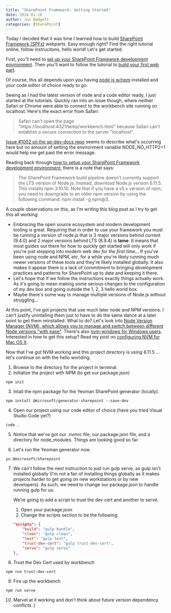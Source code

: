 ```yaml
---
title: "SharePoint Framework: Getting Started"
date: 2018-01-16
author: Jon Badgett
categories: [SharePoint]
---
```


Today I decided that it was time I learned how to build [SharePoint Framework (SPFx)](https://docs.microsoft.com/en-us/sharepoint/dev/spfx/sharepoint-framework-overview) webparts. Easy enough right? Find the right tutorial online, follow instrucitons, hello world! Let's get started.
<!--more-->

First, you'll need to [set up your SharePoint Framework development environment](https://docs.microsoft.com/en-us/sharepoint/dev/spfx/set-up-your-development-environment). Then you'll want to follow the tutorial to [build your first web part](https://docs.microsoft.com/en-us/sharepoint/dev/spfx/web-parts/get-started/build-a-hello-world-web-part).

Of course, this all depends upon you having [node js w/npm](https://nodejs.org/en/) installed and your code editor of choice ready to go.

Seeing as I had the latest version of node and a code editor ready, I just started at the tutorials. Quickly ran into an issue though, where neither Safari or Chrome were able to connect to the workbench site running on localhost. Here's the exact error from Safari:

> Safari can't open the page "https://localhost:4321/temp/workbench.html" because Safari can't establish a secure connection to the server "localhost".

[Issue #1002 on the sp-dev-docs repo](https://github.com/SharePoint/sp-dev-docs/issues/1002) seems to describe what's occurring here but no amount of setting the environment variable NODE_NO_HTTP2=1 would help me get past the error message.

Reading back through [how to setup your SharePoint Framework development environment](https://docs.microsoft.com/en-us/sharepoint/dev/spfx/set-up-your-development-environment), there is a note that says:

> The SharePoint Framework build pipeline doesn't currently support the LTS version of Node.js. Instead, download Node.js version 6.11.5. This installs npm 3.10.10. Note that if you have a v5.x version of npm, you need to downgrade to an older npm version by using the following command: npm install -g npm@3.

A couple observations on this, as I'm writing this blog post as I try to get this all working:
 * Embracing the open source ecosystem and modern development tooling is great. Requiring that in order to use your framework you must be running a version of node.js that is 3 major versions behind current (9.4.0) and 2 major versions behind LTS (8.9.4) is **lame**. It means that most guides out there for how to quickly get started will only work if you're just stepping into modern web dev *for the first time*... If you've been using node and NPM, etc. for a while you're likely running much newer versions of these tools and they're likely installed globally. It also makes it appear there is a lack of commitment to bringing development practices and patterns for SharePoint up to date and keeping it there.
 * Let's hope that if we follow the instructions exactly things actually work. As it's going to mean making some serious changes to the configuration of my dev box and going outside the 1, 2, 3 hello world box.
 * Maybe there's some way to manage multiple versions of Node.js without struggling...

At this point, I've got projects that use much later node and NPM versions. I can't justify unintalling them just to have to do the same dance at a later point to get them reinstalled. What to do? Let's look into [Node Version Manager (NVM), which allows you to manage and switch between different Node versions "with ease"](https://github.com/creationix/nvm). There's also [nvm-windows for Windows users](https://github.com/coreybutler/nvm-windows). Interested in how to get this setup? Read my post on [configuring NVM for Mac OS X](/2018/01/16/configuring-nvm-for-osx/). 

Now that I've got NVM working and this project directory is using 6.11.5 ... let's continue on with the hello worlding.

1. Browse to the directory for the project in terminal.
2. Initialize the project with NPM (to get our package.json)
```shell
npm init
```

3. Intall the npm package for the Yeoman SharePoint generator (locally).
```shell
npm install @microsoft/generator-sharepoint --save-dev
```

4. Open our project using our code editor of choice (have you tried Visual Studio Code yet?)
```shell
code .
```

5. Notice that we've got our .nvmrc file, our package.json file, and a directory for node_modules. Things are looking good so far.

6. Let's run the Yeoman generator now.
```shell
yo @microsoft/sharepoint
```

7. We can't follow the next instruction to just run gulp serve, as gulp isn't installed globally (I'm not a fan of installing things globally as it makes projects harder to get going on new workstations or by new developers). As such, we need to change our package.json to handle running gulp for us. 

    We're going to add a script to trust the dev cert and another to serve.
    
    1. Open your package.json
    2. Change the scripts section to be the following:
    ```json
    "scripts": {
        "build": "gulp bundle",
        "clean": "gulp clean",
        "test": "gulp test",
        "trust-dev-cert": "gulp trust-dev-cert",
        "serve": "gulp serve"
    },
    ```

8. Trust the Dev Cert used by workbench
```shell
npm run trust-dev-cert
```

9. Fire up the workbench
```shell
npm run serve
```

10. Marvel at it working and don't think about future version dependency conflicts :)